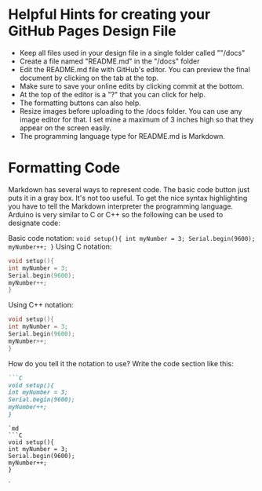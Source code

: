 # Helpful Hints for creating your GitHub Pages Design File
* Keep all files used in your design file in a single folder called ""/docs"
* Create a file named "README.md" in the "/docs" folder
* Edit the README.md file with GitHub's editor. You can preview the final document by clicking on the tab at the top.
* Make sure to save your online edits by clicking commit at the bottom.
* At the top of the editor is a "?" that you can click for help.
* The formatting buttons can also help.
* Resize images before uploading to the /docs folder. You can use any image editor for that. I set mine a maximum of 3 inches high so that they appear on the screen easily.
* The programming language type for README.md is Markdown.

# Formatting Code

Markdown has several ways to represent code. The basic code button just puts it in a gray box. It's not too useful. To get the nice syntax highlighting you have to tell the Markdown interpreter the programming language. Arduino is very similar to C or C++ so the following can be used to designate code:

Basic code notation:
`
void setup(){
int myNumber = 3;
Serial.begin(9600);
myNumber++;
}
`
Using C notation:
```C
void setup(){
int myNumber = 3;
Serial.begin(9600);
myNumber++;
}
```
Using C++ notation:
```C++
void setup(){
int myNumber = 3;
Serial.begin(9600);
myNumber++;
}
```
How do you tell it the notation to use?
Write the code section like this:
```md
```C
void setup(){
int myNumber = 3;
Serial.begin(9600);
myNumber++;
}
```
```
`md
```C
void setup(){
int myNumber = 3;
Serial.begin(9600);
myNumber++;
}
```
`

